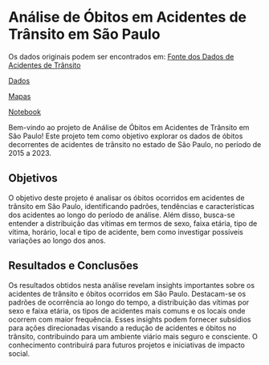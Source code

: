 # Análise de Óbitos em Acidentes de Trânsito em São Paulo

Os dados originais podem ser encontrados em: [Fonte dos Dados de Acidentes de Trânsito](painelderesultados.infosiga.sp.gov.br/bases/obitos_publico.csv)

[Dados](https://github.com/GBruneri/Gbruneri/tree/main/Acidentes/Datasets)

[Mapas](https://github.com/GBruneri/Gbruneri/tree/main/Acidentes/Mapas)

[Notebook](https://github.com/GBruneri/Gbruneri/blob/main/Acidentes/Notebook/Projeto_ACIDENTES.ipynb)

Bem-vindo ao projeto de Análise de Óbitos em Acidentes de Trânsito em São Paulo! Este projeto tem como objetivo explorar os dados de óbitos decorrentes de acidentes de trânsito no estado de São Paulo, no período de 2015 a 2023.

## Objetivos
O objetivo deste projeto é analisar os óbitos ocorridos em acidentes de trânsito em São Paulo, identificando padrões, tendências e características dos acidentes ao longo do período de análise. Além disso, busca-se entender a distribuição das vítimas em termos de sexo, faixa etária, tipo de vítima, horário, local e tipo de acidente, bem como investigar possíveis variações ao longo dos anos.

## Resultados e Conclusões
Os resultados obtidos nesta análise revelam insights importantes sobre os acidentes de trânsito e óbitos ocorridos em São Paulo. Destacam-se os padrões de ocorrência ao longo do tempo, a distribuição das vítimas por sexo e faixa etária, os tipos de acidentes mais comuns e os locais onde ocorrem com maior frequência. Esses insights podem fornecer subsídios para ações direcionadas visando a redução de acidentes e óbitos no trânsito, contribuindo para um ambiente viário mais seguro e consciente. O conhecimento contribuirá para futuros projetos e iniciativas de impacto social.
